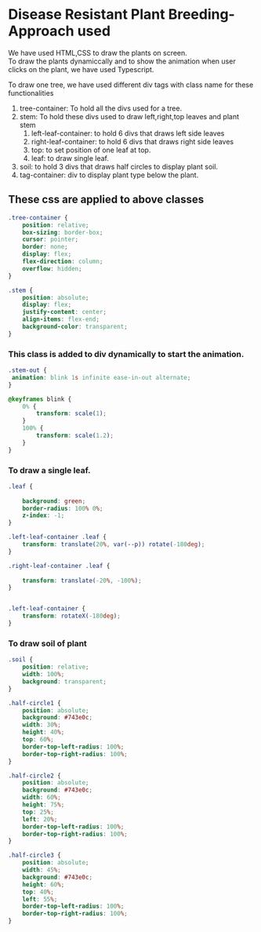 # Disease Resistant Plant Breeding- Approach used 

We have used HTML,CSS  to draw the plants on screen.&nbsp;  
To draw the plants dynamiccally and to show the animation when user clicks on the plant, we have used Typescript.


To draw one tree, we have used different div tags with class name for these functionalities
 
1. tree-container: To hold all the divs used for a tree.
1. stem: To hold these divs used to draw left,right,top leaves and plant stem
    1. left-leaf-container: to hold 6 divs that draws left side leaves
    1. right-leaf-container: to hold 6 divs that draws right side leaves
    1. top: to set position of one leaf at top.
    1. leaf: to draw single leaf.
1. soil: to hold 3 divs that draws half circles to display plant soil.
1. tag-container: div to display plant type below the plant.

## These css are applied to above classes

```css
.tree-container {
    position: relative;
    box-sizing: border-box;
    cursor: pointer;
    border: none;
    display: flex;
    flex-direction: column;
    overflow: hidden; 
}
```

```css
.stem {
    position: absolute;
    display: flex;
    justify-content: center;
    align-items: flex-end; 
    background-color: transparent;  
}
```

### This class is added to div dynamically to start the animation.
```css
.stem-out {
 animation: blink 1s infinite ease-in-out alternate;  
}
```
```css
@keyframes blink {
    0% {
        transform: scale(1);
    }
    100% {
        transform: scale(1.2);
    }
}
```
### To draw a single leaf.
```css
.leaf {
    
    background: green;
    border-radius: 100% 0%;
    z-index: -1;
}
```
```css
.left-leaf-container .leaf {
    transform: translate(20%, var(--p)) rotate(-180deg);
}
```
```css
.right-leaf-container .leaf {
    
    transform: translate(-20%, -100%);
}
```
```css

.left-leaf-container {
    transform: rotateX(-180deg);
}
```
### To draw soil of plant
```css
.soil {
    position: relative;
    width: 100%;
    background: transparent;
}

```
```css
.half-circle1 {
    position: absolute;
    background: #743e0c;
    width: 30%;
    height: 40%;
    top: 60%;
    border-top-left-radius: 100%;
    border-top-right-radius: 100%;
}
```
```css
.half-circle2 {
    position: absolute;
    background: #743e0c;
    width: 60%;
    height: 75%;
    top: 25%;
    left: 20%;
    border-top-left-radius: 100%;
    border-top-right-radius: 100%;
}
```
```css
.half-circle3 {
    position: absolute;
    width: 45%;
    background: #743e0c;
    height: 60%;
    top: 40%;
    left: 55%;
    border-top-left-radius: 100%;
    border-top-right-radius: 100%;
}
```
